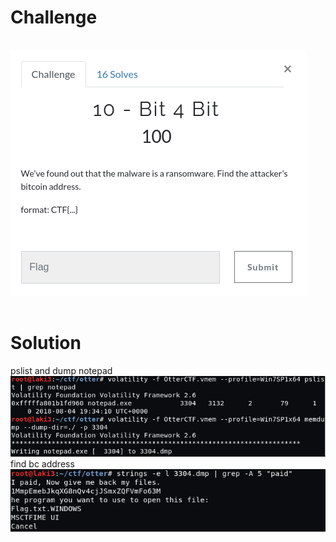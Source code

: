 # Challenge #
<br>![alt text](imgs/mem_forensics010-1.png)
<br><br>
# Solution #
pslist and dump notepad
<br>![alt text](imgs/mem_forensics010-2.png)<br>
find bc address
<br>![alt text](imgs/mem_forensics010-3.png)